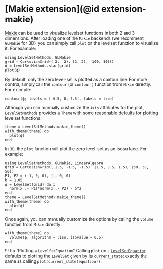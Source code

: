 # [Makie extension](@id extension-makie)

[Makie](https://docs.makie.org/v0.21/) can be used to visualize levelset functions in both 2
and 3 dimensions. After loading one of the `Makie` backends (we recomment `GLMakie` for 3D),
you can simply call `plot` on the levelset function to visualize it. For example:

```@example contour2D
using LevelSetMethods, GLMakie
grid = CartesianGrid((-2, -2), (2, 2), (100, 100))
ϕ = LevelSetMethods.star(grid)
plot(ϕ)
```

By default, only the zero level-set is plotted as a contour line. For more control, simply
call the `contour` (or `contourf`) function from `Makie` directly. For example:

```@example contour2D
contour(ϕ; levels = [-0.5, 0, 0.5], labels = true)
```

Although you can manually customize the `Axis` attributes for the plot, `LevelSetMethods`
provides a `Theme` with some reasonable defaults for plotting levelset functions:

```@example contour2D
theme = LevelSetMethods.makie_theme()
with_theme(theme) do
  plot(ϕ)
end
```

In `3D`, the `plot` function will plot the zero level-set as an isosurface. For example:

```@example volume3D
using LevelSetMethods, GLMakie, LinearAlgebra
grid = CartesianGrid((-1.5, -1.5, -1.5), (1.5, 1.5, 1.5), (50, 50, 50))
P1, P2 = (-1, 0, 0), (1, 0, 0)
b = 1.05
ϕ = LevelSet(grid) do x
  norm(x .- P1)*norm(x .- P2) - b^2
end
theme = LevelSetMethods.makie_theme()
with_theme(theme) do
  plot(ϕ)
end
```

Once again, you can manually customize the options by calling the `volume` function from
`Makie` directly:

```@example volume3D
with_theme(theme) do
  volume(ϕ; algorithm = :iso, isovalue = 0.5)
end
```

!!! tip "Plotting a `LevelSetEquation`"
    Calling `plot` on a [`LevelSetEquation`](@ref) defaults to plotting the `LevelSet` given by its
    [`current_state`](@ref); exactly the same as calling `plot(current_state(equation))`.
